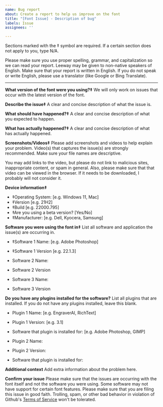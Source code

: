 ```yaml
---
name: Bug report
about: Create a report to help us improve on the font
title: "[Font Issue] - Description of bug"
labels: Issue
assignees: ''

---
```


Sections marked with the ‡ symbol are required. If a certain section does not apply to you, type N/A.

Please make sure you use proper spelling, grammar, and capitalization so we can read your report. Leeway may be given to non-native speakers of English. Make sure that your report is written in English. If you do not speak or write English, please use a translator (like Google or Bing Translate).

- - - -
**What version of the font were you using?‡**
We will only work on issues that occur with the latest version of the font.

**Describe the issue‡**
A clear and concise description of what the issue is.

**What should have happened?‡**
A clear and concise description of what you expected to happen.

**What has actually happened?‡**
A clear and concise description of what has actually happened.

**Screenshots/Videos‡**
Please add screenshots and videos to help explain your problem. Video(s) that captures the issue(s) are strongly recommended. Make sure your file names are descriptive.

You may add links to the video, but please do not link to malicious sites, inappropriate content, or spam in general. Also, please make sure that that video can be viewed in the browser. If it needs to be downloaded, I probably will not consider it.

**Device information‡**
 - ‡Operating System: [e.g. Windows 11, Mac]
 - ‡Version [e.g. 21H2]
 - ‡Build [e.g. 22000.795]
 - ‡Are you using a beta version? [Yes/No]
 - ‡Manufacturer: [e.g. Dell, Kyocera, Samsung]

**Software you were using the font in‡**
List all software and application the issue(s) are occurring in.
 - ‡Software 1 Name: [e.g. Adobe Photoshop]
 - ‡Software 1 Version [e.g. 22.1.3]

 - Software 2 Name: 
 - Software 2 Version 

 - Software 3 Name: 
 - Software 3 Version 

**Do you have any plugins installed for the software?**
List all plugins that are installed. If you do not have any plugins installed, leave this blank.
 - Plugin 1 Name: [e.g. EngraverAI, RichText]
 - Plugin 1 Version: [e.g. 3.1]
 - Software that plugin is installed for: [e.g. Adobe Photoshop, GIMP]

 - Plugin 2 Name: 
 - Plugin 2 Version: 
 - Software that plugin is installed for: 

**Additional context**
Add extra information about the problem here.

**Confirm your issue**
Please make sure that the issues are occurring with the font itself and not the software you were using. Some software may not have support for certain font features.
Please make sure that you are filing this issue in good faith. Trolling, spam, or other bad behavior in violation of Github's [Terms of Service](https://docs.github.com/en/site-policy/github-terms/github-terms-of-service) won't be tolerated.
